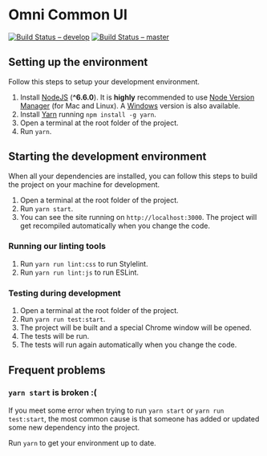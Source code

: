 # Omni Common UI

[![Build Status – develop](https://travis-ci.org/e1-bsd/omni-common-ui.svg?branch=develop)](https://travis-ci.org/e1-bsd/omni-common-ui)
[![Build Status – master](https://travis-ci.org/e1-bsd/omni-common-ui.svg?branch=master)](https://travis-ci.org/e1-bsd/omni-common-ui)

## Setting up the environment

Follow this steps to setup your development environment.

1. Install [NodeJS](https://nodejs.org/) (**^6.6.0**).
It is **highly** recommended to use [Node Version Manager](https://github.com/creationix/nvm) (for Mac and Linux).
A [Windows](https://github.com/coreybutler/nvm-windows) version is also available.
2. Install [Yarn](https://yarnpkg.com/) running `npm install -g yarn`.
3. Open a terminal at the root folder of the project.
4. Run `yarn`.

## Starting the development environment

When all your dependencies are installed, you can follow this steps to build the project on your machine for development.

1. Open a terminal at the root folder of the project.
2. Run `yarn start`.
3. You can see the site running on `http://localhost:3000`.
The project will get recompiled automatically when you change the code.

### Running our linting tools

1. Run `yarn run lint:css` to run Stylelint.
2. Run `yarn run lint:js` to run ESLint.

### Testing during development

1. Open a terminal at the root folder of the project.
2. Run `yarn run test:start`.
3. The project will be built and a special Chrome window will be opened.
4. The tests will be run.
5. The tests will run again automatically when you change the code.

## Frequent problems

### `yarn start` is broken :(

If you meet some error when trying to run `yarn start` or `yarn run test:start`, the most common cause is that someone has added or updated some new dependency into the project.

Run `yarn` to get your environment up to date.
